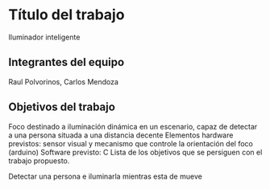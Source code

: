 # Título del trabajo
Iluminador inteligente

## Integrantes del equipo
Raul Polvorinos, Carlos Mendoza

## Objetivos del trabajo
Foco destinado a iluminación dinámica en un escenario, 
capaz de detectar a una persona situada a una distancia decente
Elementos hardware previstos: sensor visual y mecanismo que controle la 
orientación del foco (arduino) 
Software previsto: C
Lista de los objetivos que se persiguen con el trabajo propuesto.

Detectar una persona e iluminarla mientras esta de mueve
